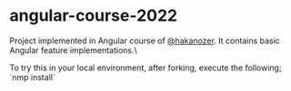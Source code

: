 # angular-course-2022

Project implemented in Angular course of [@hakanozer](https://github.com/hakanozer). It contains basic Angular feature implementations.\

To try this in your local environment, after forking, execute the following;\
`nmp install´
